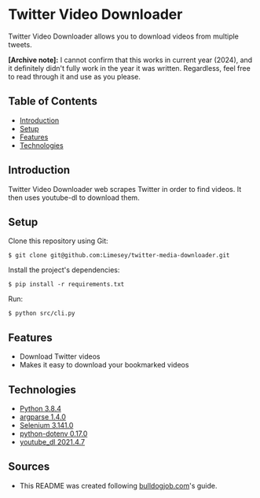 # Twitter Video Downloader

Twitter Video Downloader allows you to download videos from multiple tweets.

**[Archive note]:** I cannot confirm that this works in current year (2024), and it definitely didn't fully work in the year it was written. Regardless, feel free to read through it and use as you please.

## Table of Contents

- [Introduction](#introduction)
- [Setup](#setup)
- [Features](#features)
- [Technologies](#technologies)

## Introduction

Twitter Video Downloader web scrapes Twitter in order to find videos.
It then uses youtube-dl to download them.

## Setup

Clone this repository using Git:

```
$ git clone git@github.com:Limesey/twitter-media-downloader.git
```

Install the project's dependencies:

```
$ pip install -r requirements.txt
```

Run:

```
$ python src/cli.py
```

## Features

- Download Twitter videos
- Makes it easy to download your bookmarked videos

## Technologies

- [Python 3.8.4](https://www.python.org/)
- [argparse 1.4.0](https://pypi.org/project/argparse/)
- [Selenium 3.141.0](https://pythonspot.com/selenium/)
- [python-dotenv 0.17.0](https://pypi.org/project/python-dotenv/)
- [youtube_dl 2021.4.7](https://pypi.org/project/youtube_dl/)

## Sources

- This README was created following [bulldogjob.com](https://bulldogjob.com/news/449-how-to-write-a-good-readme-for-your-github-project)'s guide.
